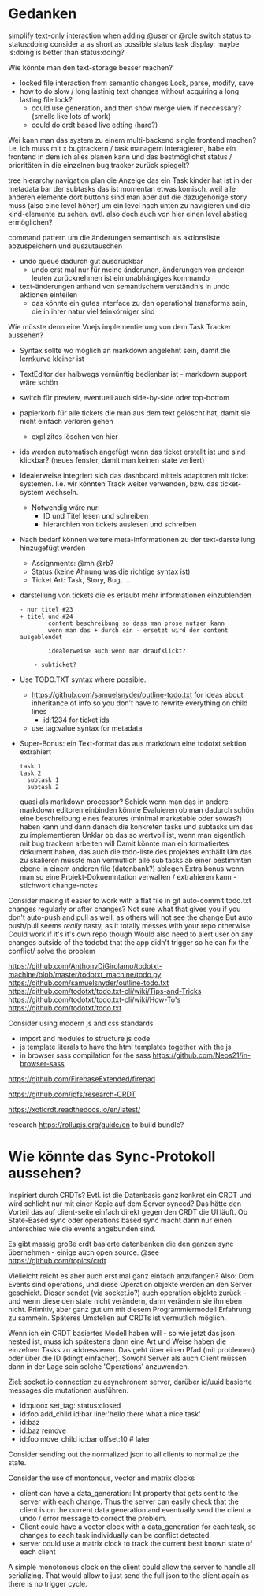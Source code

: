 # Gedanken

simplify text-only interaction
  when adding @user or @role switch status to status:doing
  consider a as short as possible status task display. maybe is:doing is better than status:doing?

Wie könnte man den text-storage besser machen?
- locked file interaction from semantic changes Lock, parse, modify, save
- how to do slow / long lastinig text changes without acquiring a long lasting file lock?
    - could use generation, and then show merge view if neccessary? (smells like lots of work)
    - could do crdt based live edting (hard?)

Wei kann man das system zu einem multi-backend single frontend machen? I.e. ich muss mit x bugtrackern / task managern interagieren, habe ein frontend in dem ich alles planen kann und das bestmöglichst status / prioritäten in die einzelnen bug tracker zurück spiegelt?

tree hierarchy navigation plan
  die Anzeige das ein Task kinder hat ist in der metadata bar der subtasks
  das ist momentan etwas komisch, weil alle anderen elemente dort buttons sind
  man aber auf die dazugehörige story muss (also eine level höher) um ein level nach unten zu navigieren und die kind-elemente zu sehen.
  evtl. also doch auch von hier einen level abstieg ermöglichen?

command pattern um die änderungen semantisch als aktionsliste abzuspeichern und auszutauschen
* undo queue dadurch gut ausdrückbar
  * undo erst mal nur für meine änderunen, änderungen von anderen leuten zurücknehmen ist ein unabhängiges kommando
* text-änderungen anhand von semantischem verständnis in undo aktionen einteilen
  * das könnte ein gutes interface zu den operational transforms sein, die in ihrer natur viel feinkörniger sind

Wie müsste denn eine Vuejs implementierung von dem Task Tracker aussehen?

* Syntax sollte wo möglich an markdown angelehnt sein, damit die lernkurve kleiner ist
* TextEditor der halbwegs vernünftig bedienbar ist - markdown support wäre schön
* switch für preview, eventuell auch side-by-side oder top-bottom
* papierkorb für alle tickets die man aus dem text gelöscht hat, damit sie nicht einfach verloren gehen
  * explizites löschen von hier
* ids werden automatisch angefügt wenn das ticket erstellt ist und sind klickbar? (neues fenster, damit man keinen state verliert)
* Idealerweise integriert sich das dashboard mittels adaptoren mit ticket systemen. I.e. wir könnten Track weiter verwenden, bzw. das ticket-system wechseln.
  * Notwendig wäre nur:
    * ID und Titel lesen und schreiben
    * hierarchien von tickets auslesen und schreiben
* Nach bedarf können weitere meta-informationen zu der text-darstellung hinzugefügt werden
  * Assignments: @mh @rb?
  * Status (keine Ahnung was die richtige syntax ist)
  * Ticket Art: Task, Story, Bug, …

* darstellung von tickets die es erlaubt mehr informationen einzublenden

      - nur titel #23
      + titel und #24
              content beschreibung so dass man prose nutzen kann
              wenn man das + durch ein - ersetzt wird der content ausgeblendet

              idealerweise auch wenn man draufklickt?

          - subticket?

* Use TODO.TXT syntax where possible.
  * https://github.com/samuelsnyder/outline-todo.txt for ideas about inheritance of info so you don't have to rewrite everything on child lines
    * id:1234 for ticket ids
  * use tag:value syntax for metadata

* Super-Bonus: ein Text-format das aus markdown eine todotxt sektion extrahiert
    ```todotxt
    task 1
    task 2
      subtask 1
      subtask 2
    ```
    
    quasi als markdown processor? Schick wenn man das in andere markdown editoren einbinden könnte
      Evaluieren ob man dadurch schön eine beschreibung eines features (minimal marketable oder sowas?) haben kann und dann danach die konkreten tasks und subtasks um das zu implementieren
      Unklar ob das so wertvoll ist, wenn man eigentlich mit bug trackern arbeiten will
    Damit könnte man ein formatiertes dokument haben, das auch die todo-liste des projektes enthällt
    Um das zu skalieren müsste man vermutlich alle sub tasks ab einer bestimmten ebene in einem anderen file (datenbank?) ablegen
    Extra bonus wenn man so eine Projekt-Dokuemntation verwalten / extrahieren kann - stichwort change-notes

Consider making it easier to work with a flat file in git
  auto-commit todo.txt changes
    regularly
    or after changes?
    Not sure what that gives you if you don't auto-push and pull as well, as others will not see the change
      But auto push/pull seems _really_ nasty, as it totally messes with your repo otherwise
      Could work if it's it's own repo though
      Would also need to alert user on any changes outside of the todotxt that the app didn't trigger
      so he can fix the conflict/ solve the problem

https://github.com/AnthonyDiGirolamo/todotxt-machine/blob/master/todotxt_machine/todo.py
https://github.com/samuelsnyder/outline-todo.txt
https://github.com/todotxt/todo.txt-cli/wiki/Tips-and-Tricks
https://github.com/todotxt/todo.txt-cli/wiki/How-To's
https://github.com/todotxt/todo.txt

Consider using modern js and css standards
* import and modules to structure js code
* js template literals to have the html templates together with the js
* in browser sass compilation for the sass https://github.com/Neos21/in-browser-sass

https://github.com/FirebaseExtended/firepad

https://github.com/ipfs/research-CRDT

https://xotlcrdt.readthedocs.io/en/latest/

research https://rollupjs.org/guide/en to build bundle?

# Wie könnte das Sync-Protokoll aussehen?

Inspiriert durch CRDTs? Evtl. ist die Datenbasis ganz konkret ein CRDT und wird schlicht nur mit einer Kopie auf dem Server synced? Das hätte den Vorteil das auf client-seite einfach direkt gegen den CRDT die UI läuft. Ob State-Based sync oder operations based sync macht dann nur einen unterschied wie die events angebunden sind.

Es gibt massig große crdt basierte datenbanken die den ganzen sync übernehmen - einige auch open source. @see https://github.com/topics/crdt

Vielleicht reicht es aber auch erst mal ganz einfach anzufangen? Also: Dom Events sind operations, und diese Operation objekte werden an den Server geschickt. Dieser sendet (via socket.io?) auch operation objekte zurück - und wenn diese den state nicht verändern, dann verändern sie ihn eben nicht. Primitiv, aber ganz gut um mit diesem Programmiermodell Erfahrung zu sammeln. Späteres Umstellen auf CRDTs ist vermutlich möglich.

Wenn ich ein CRDT basiertes Modell haben will - so wie jetzt das json nested ist, muss ich spätestens dann eine Art und Weise haben die einzelnen Tasks zu addressieren. Das geht über einen Pfad (mit problemen) oder über die ID (klingt einfacher). Sowohl Server als auch Client müssen dann in der Lage sein solche 'Operations' anzuwenden.

Ziel: socket.io connection zu asynchronem server, darüber id/uuid basierte messages die mutationen ausführen.
- id:quoox set_tag: status:closed
- id:foo add_child id:bar line:'hello there what a nice task'
- id:baz
- id:baz remove
- id:foo move_child id:bar offset:10 # later

Consider sending out the normalized json to all clients to normalize the state.

Consider the use of montonous, vector and matrix clocks
- client can have a data_generation: Int property that gets sent to the server with each change. Thus the server can easily check that the client is on the current data generation and eventually send the client a undo / error message to correct the problem.
- Client could have a vector clock with a data_generation for each task, so changes to each task individually can be conflict detected.
- server could use a matrix clock to track the current best known state of each client

A simple monotonous clock on the client could allow the server to handle all serializing. That would allow to just send the full json to the client again as there is no trigger cycle.
